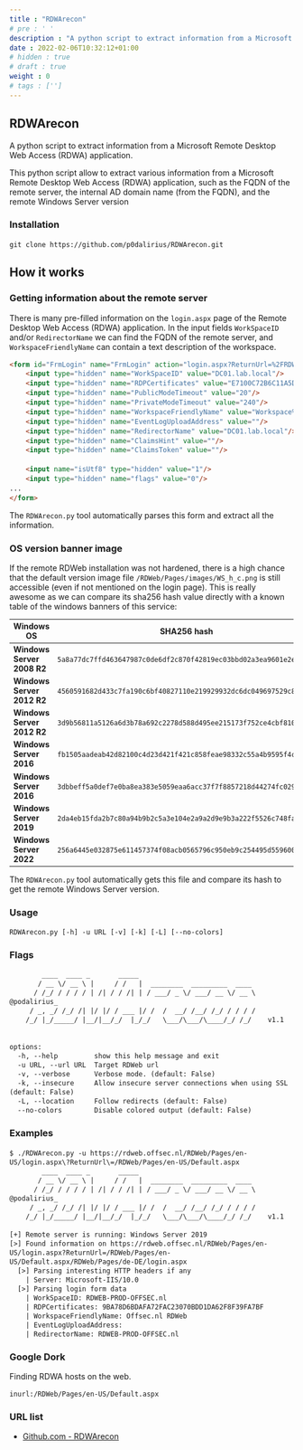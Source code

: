 ```yaml
---
title : "RDWArecon"
# pre : ' '
description : "A python script to extract information from a Microsoft Remote Desktop Web Access (RDWA) application."
date : 2022-02-06T10:32:12+01:00
# hidden : true
# draft : true
weight : 0
# tags : ['']
---
```


## RDWArecon

A python script to extract information from a Microsoft Remote Desktop Web Access (RDWA) application.

This python script allow to extract various information from a Microsoft Remote Desktop Web Access (RDWA) application, such as the FQDN of the remote server, the internal AD domain name (from the FQDN), and the remote Windows Server version

### Installation

```plain
git clone https://github.com/p0dalirius/RDWArecon.git
```

## How it works

### Getting information about the remote server

There is many pre-filled information on the `login.aspx` page of the Remote Desktop Web Access (RDWA) application. In the input fields `WorkSpaceID` and/or `RedirectorName` we can find the FQDN of the remote server, and `WorkspaceFriendlyName` can contain a text description of the workspace.

```html
<form id="FrmLogin" name="FrmLogin" action="login.aspx?ReturnUrl=%2FRDWeb%2FPages%2Fen-US%2FDefault.aspx" method="post" onsubmit="return onLoginFormSubmit()">
    <input type="hidden" name="WorkSpaceID" value="DC01.lab.local"/>
    <input type="hidden" name="RDPCertificates" value="E7100C72B6C11A5D14DE115D801E100C79143C19"/>
    <input type="hidden" name="PublicModeTimeout" value="20"/>
    <input type="hidden" name="PrivateModeTimeout" value="240"/>
    <input type="hidden" name="WorkspaceFriendlyName" value="Workspace%20friendly%20name%20or%20description"/>
    <input type="hidden" name="EventLogUploadAddress" value=""/>
    <input type="hidden" name="RedirectorName" value="DC01.lab.local"/>
    <input type="hidden" name="ClaimsHint" value=""/>
    <input type="hidden" name="ClaimsToken" value=""/>
    
    <input name="isUtf8" type="hidden" value="1"/>
    <input type="hidden" name="flags" value="0"/>
...
</form>
```

The `RDWArecon.py` tool automatically parses this form and extract all the information.

### OS version banner image

If the remote RDWeb installation was not hardened, there is a high chance that the default version image file `/RDWeb/Pages/images/WS_h_c.png` is still accessible (even if not mentioned on the login page). This is really awesome as we can compare its sha256 hash value directly with a known table of the windows banners of this service:

| Windows OS                 | SHA256 hash                                                        | Banner                                                           |
| -------------------------- | ------------------------------------------------------------------ | ---------------------------------------------------------------- |
| **Windows Server 2008 R2** | `5a8a77dc7ffd463647987c0de6df2c870f42819ec03bbd02a3ea9601e2ed8a4b` | ![example](images/Windows%20Server%202008%20R2.png)           |
| **Windows Server 2012 R2** | `4560591682d433c7fa190c6bf40827110e219929932dc6dc049697529c8a98bc` | ![example](images/Windows%20Server%202012%20R2_white.png)     |
| **Windows Server 2012 R2** | `3d9b56811a5126a6d3b78a692c2278d588d495ee215173f752ce4cbf8102921c` | ![example](images/Windows%20Server%202012%20R2_black.png)     |
| **Windows Server 2016**    | `fb1505aadeab42d82100c4d23d421f421c858feae98332c55a4b9595f4cea541` | ![example](images/Windows%20Server%202016_black_bg_white.png) |
| **Windows Server 2016**    | `3dbbeff5a0def7e0ba8ea383e5059eaa6acc37f7f8857218d44274fc029cfc4b` | ![example](images/Windows%20Server%202016_black.png)          |
| **Windows Server 2019**    | `2da4eb15fda2b7c80a94b9b2c5a3e104e2a9a2d9e9b3a222f5526c748fadf792` | ![example](images/Windows%20Server%202019_black.png)          |
| **Windows Server 2022**    | `256a6445e032875e611457374f08acb0565796c950eb9c254495d559600c0367` | ![example](images/Windows%20Server%202022_black.png)          |

The `RDWArecon.py` tool automatically gets this file and compare its hash to get the remote Windows Server version.

### Usage

```plain
RDWArecon.py [-h] -u URL [-v] [-k] [-L] [--no-colors]
```

### Flags

```plain
        ____  ____ _       _____                             
       / __ \/ __ \ |     / /   |  ________  _________  ____ 
      / /_/ / / / / | /| / / /| | / ___/ _ \/ ___/ __ \/ __ \   @podalirius_
     / _, _/ /_/ /| |/ |/ / ___ |/ /  /  __/ /__/ /_/ / / / /   
    /_/ |_/_____/ |__/|__/_/  |_/_/   \___/\___/\____/_/ /_/    v1.1
                                                             
    
options:
  -h, --help         show this help message and exit
  -u URL, --url URL  Target RDWeb url
  -v, --verbose      Verbose mode. (default: False)
  -k, --insecure     Allow insecure server connections when using SSL (default: False)
  -L, --location     Follow redirects (default: False)
  --no-colors        Disable colored output (default: False)
```

### Examples

```plain
$ ./RDWArecon.py -u https://rdweb.offsec.nl/RDWeb/Pages/en-US/login.aspx\?ReturnUrl\=/RDWeb/Pages/en-US/Default.aspx     
        ____  ____ _       _____                             
       / __ \/ __ \ |     / /   |  ________  _________  ____ 
      / /_/ / / / / | /| / / /| | / ___/ _ \/ ___/ __ \/ __ \   @podalirius_
     / _, _/ /_/ /| |/ |/ / ___ |/ /  /  __/ /__/ /_/ / / / /   
    /_/ |_/_____/ |__/|__/_/  |_/_/   \___/\___/\____/_/ /_/    v1.1
                                                             
[+] Remote server is running: Windows Server 2019
[>] Found information on https://rdweb.offsec.nl/RDWeb/Pages/en-US/login.aspx?ReturnUrl=/RDWeb/Pages/en-US/Default.aspx/RDWeb/Pages/de-DE/login.aspx
  [>] Parsing interesting HTTP headers if any
    | Server: Microsoft-IIS/10.0
  [>] Parsing login form data
    | WorkSpaceID: RDWEB-PROD-OFFSEC.nl
    | RDPCertificates: 9BA78D6BDAFA72FAC23070BDD1DA62F8F39FA7BF
    | WorkspaceFriendlyName: Offsec.nl RDWeb
    | EventLogUploadAddress: 
    | RedirectorName: RDWEB-PROD-OFFSEC.nl
```

### Google Dork

Finding RDWA hosts on the web.

```plain
inurl:/RDWeb/Pages/en-US/Default.aspx
```

### URL list

* [Github.com - RDWArecon](https://github.com/p0dalirius/RDWArecon)
